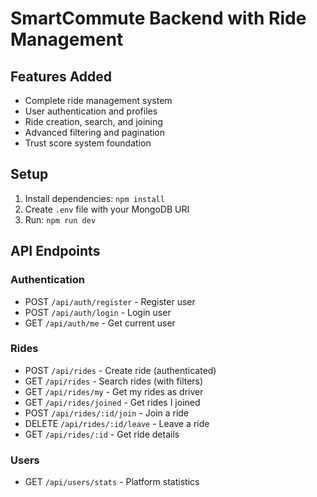 # SmartCommute Backend with Ride Management

## Features Added
- Complete ride management system
- User authentication and profiles
- Ride creation, search, and joining
- Advanced filtering and pagination
- Trust score system foundation

## Setup
1. Install dependencies: `npm install`
2. Create `.env` file with your MongoDB URI
3. Run: `npm run dev`

## API Endpoints

### Authentication
- POST `/api/auth/register` - Register user
- POST `/api/auth/login` - Login user
- GET `/api/auth/me` - Get current user

### Rides
- POST `/api/rides` - Create ride (authenticated)
- GET `/api/rides` - Search rides (with filters)
- GET `/api/rides/my` - Get my rides as driver
- GET `/api/rides/joined` - Get rides I joined
- POST `/api/rides/:id/join` - Join a ride
- DELETE `/api/rides/:id/leave` - Leave a ride
- GET `/api/rides/:id` - Get ride details

### Users
- GET `/api/users/stats` - Platform statistics
